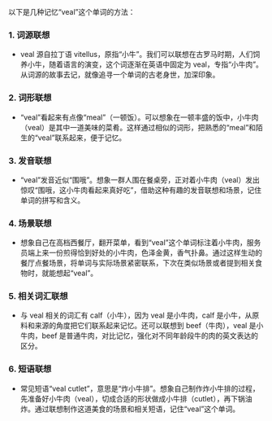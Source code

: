 以下是几种记忆“veal”这个单词的方法：

### 1. 词源联想
 - veal 源自拉丁语 vitellus，原指“小牛”。我们可以联想在古罗马时期，人们饲养小牛，随着语言的演变，这个词逐渐在英语中固定为 veal，专指“小牛肉”。从词源的故事去记，就像追寻一个单词的古老身世，加深印象。

### 2. 词形联想
 - “veal”看起来有点像“meal”（一顿饭）。可以想象在一顿丰盛的饭中，小牛肉（veal）是其中一道美味的菜肴。这样通过相似的词形，把熟悉的“meal”和陌生的“veal”联系起来，便于记忆。

### 3. 发音联想
 - “veal”发音近似“围哦”。想象一群人围在餐桌旁，正对着小牛肉（veal）发出惊叹“围哦，这小牛肉看起来真好吃”，借助这种有趣的发音联想和场景，记住单词的拼写和含义。

### 4. 场景联想
 - 想象自己在高档西餐厅，翻开菜单，看到“veal”这个单词标注着小牛肉，服务员端上来一份煎得恰到好处的小牛肉，色泽金黄，香气扑鼻。通过这样生动的餐厅点餐场景，将单词与实际场景紧密联系，下次在类似场景或者提到相关食物时，就能想起“veal”。

### 5. 相关词汇联想
 - 与 veal 相关的词汇有 calf（小牛），因为 veal 是小牛肉，calf 是小牛，从原料和来源的角度把它们联系起来记忆。还可以联想到 beef（牛肉），veal 是小牛肉，beef 是普通牛肉，对比记忆，强化对不同年龄段牛的肉的英文表达的区分。

### 6. 短语联想
 - 常见短语“veal cutlet”，意思是“炸小牛排”。想象自己制作炸小牛排的过程，先准备好小牛肉（veal），切成合适的形状做成小牛排（cutlet），再下锅油炸。通过联想制作这道美食的场景和相关短语，记住“veal”这个单词。 
